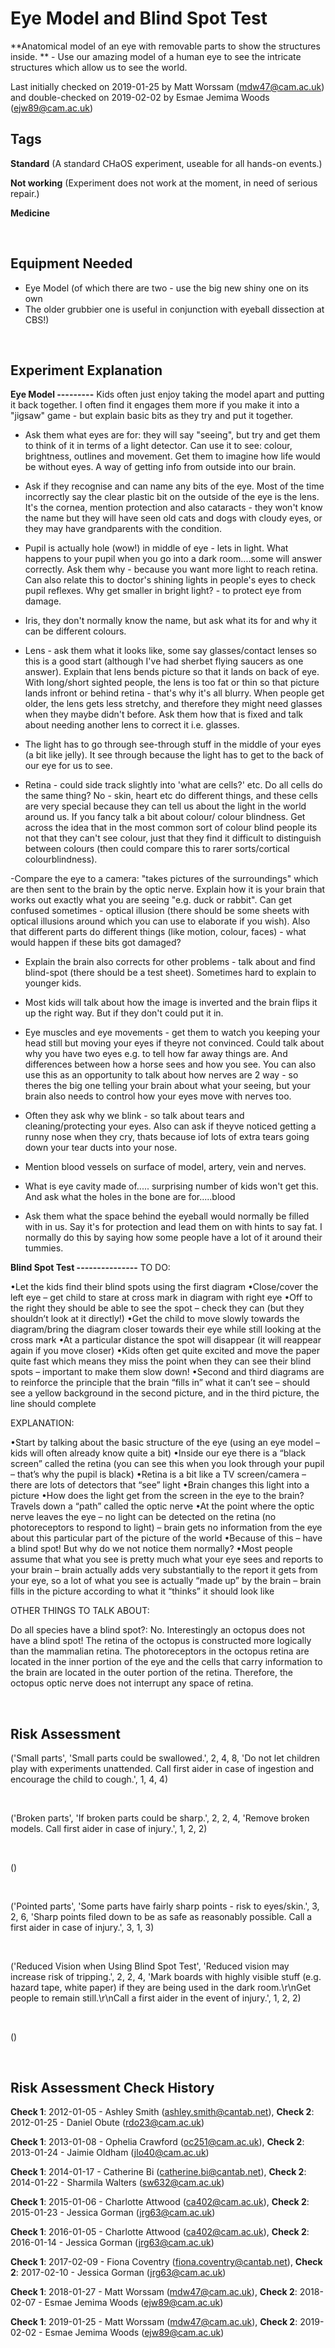# Eye Model and Blind Spot Test

**Anatomical model of an eye with removable parts to show the structures inside. ** - Use our amazing model of a human eye to see the intricate structures which allow us to see the world.

Last initially checked on 2019-01-25 by Matt Worssam (mdw47@cam.ac.uk) and double-checked on 2019-02-02 by Esmae Jemima Woods (ejw89@cam.ac.uk)

## Tags
<!--- Start Tags (DO NOT REMOVE THIS COMMENT) --->

**Standard** (A standard CHaOS experiment, useable for all hands-on events.)

**Not working** (Experiment does not work at the moment, in need of serious repair.)

**Medicine**
<!--- End Tags (DO NOT REMOVE THIS COMMENT) --->

<br/>

## Equipment Needed 
- Eye Model (of which there are two - use the big new shiny one on its own
- The older grubbier one is useful in conjunction with eyeball dissection at CBS!)

<br/>

## Experiment Explanation 

**Eye Model
---------**
Kids often just enjoy taking the model apart and putting it back together. I often find it engages them more if you make it into a "jigsaw" game - but explain basic bits as they try and put it together. 

- Ask them what eyes are for: they will say "seeing", but try and get them to think of it in terms of a light detector. Can use it to see: colour, brightness, outlines and movement. Get them to imagine how life would be without eyes. A way of getting info from outside into our brain.

- Ask if they recognise and can name any bits of the eye. Most of the time incorrectly say the clear plastic bit on the outside of the eye is the lens. It's the cornea, mention protection and also cataracts - they won't know the name but they will have seen old cats and dogs with cloudy eyes, or they may have grandparents with the condition.

- Pupil is actually hole (wow!) in middle of eye - lets in light. What happens to your pupil when you go into a dark room....some will answer correctly. Ask them why - because you want more light to reach retina. Can also relate this to doctor's shining lights in people's eyes to check pupil reflexes. Why get smaller in bright light? - to protect eye from damage. 

- Iris, they don't normally know the name, but ask what its for and why it can be different colours.

- Lens - ask them what it looks like, some say glasses/contact lenses so this is a good start (although I've had sherbet flying saucers as one answer). Explain that lens bends picture so that it lands on back of eye. With long/short sighted people, the lens is too fat or thin so that picture lands infront or behind retina - that's why it's all blurry. When people get older, the lens gets less stretchy, and therefore they might need glasses when they maybe didn't before. Ask them how that is fixed and talk about needing another lens to correct it i.e. glasses.

- The light has to go through see-through stuff in the middle of your eyes (a bit like jelly). It see through because the light has to get to the back of our eye for us to see.

- Retina - could side track slightly into 'what are cells?' etc. Do all cells do the same thing? No - skin, heart etc do different things, and these cells are very special because they can tell us about the light in the world around us. If you fancy talk a bit about colour/ colour blindness. Get across the idea that in the most common sort of colour blind people its not that they can't see colour, just that they find it difficult to distinguish between colours (then could compare this to rarer sorts/cortical colourblindness). 

-Compare the eye to a camera: "takes pictures of the surroundings" which are then sent to the brain by the optic nerve. Explain how it is your brain that works out exactly what you are seeing "e.g. duck or rabbit". Can get confused sometimes - optical illusion (there should be some sheets with optical illusions around which you can use to elaborate if you wish). Also that different parts do different things (like motion, colour, faces) - what would happen if these bits got damaged?
- Explain the brain also corrects for other problems - talk about and find blind-spot (there should be a test sheet). Sometimes hard to explain to younger kids.
- Most kids will talk about how the image is inverted and the brain flips it up the right way. But if they don't could put it in.

- Eye muscles and eye movements - get them to watch you keeping your head still but moving your eyes if theyre not convinced. Could talk about why you have two eyes e.g. to tell how far away things are. And differences between how a horse sees and how you see. You can also use this as an opportunity to talk about how nerves are 2 way - so theres the big one telling your brain about what your seeing, but your brain also needs to control how your eyes move with nerves too.

- Often they ask why we blink - so talk about tears and cleaning/protecting your eyes. Also can ask if theyve noticed getting a runny nose when they cry, thats because iof lots of extra tears going down your tear ducts into your nose.

- Mention blood vessels on surface of model, artery, vein and nerves.
- What is eye cavity made of..... surprising number of kids won't get this. And ask what the holes in the bone are for.....blood
- Ask them what the space behind the eyeball would normally be filled with in us. Say it's for protection and lead them on with hints to say fat. I normally do this by saying how some people have a lot of it around their tummies.

**Blind Spot Test
---------------**
TO DO:

•Let the kids find their blind spots using the first diagram
•Close/cover the left eye – get child to stare at cross mark in diagram with right eye
•Off to the right they should be able to see the spot – check they can (but they shouldn’t look at it directly!)
•Get the child to move slowly towards the diagram/bring the diagram closer towards their eye while still looking at the cross mark
•At a particular distance the spot will disappear (it will reappear again if you move closer)
•Kids often get quite excited and move the paper quite fast which means they miss the point when they can see their blind spots – important to make them slow down! 
•Second and third diagrams are to reinforce the principle that the brain “fills in” what it can’t see – should see a yellow background in the second picture, and in the third picture, the line should complete

EXPLANATION:

•Start by talking about the basic structure of the eye (using an eye model – kids will often already know quite a bit)
•Inside our eye there is a “black screen” called the retina (you can see this when you look through your pupil – that’s why the pupil is black)
•Retina is a bit like a TV screen/camera – there are lots of detectors that “see” light
•Brain changes this light into a picture
•How does the light get from the screen in the eye to the brain? Travels down a “path” called the optic nerve
•At the point where the optic nerve leaves the eye – no light can be detected on the retina (no photoreceptors to respond to light) – brain gets no information from the eye about this particular part of the picture of the world
•Because of this – have a blind spot! But why do we not notice them normally?
•Most people assume that what you see is pretty much what your eye sees and reports to your brain – brain actually adds very substantially to the report it gets from your eye, so a lot of what you see is actually “made up” by the brain – brain fills in the picture according to what it “thinks” it should look like

OTHER THINGS TO TALK ABOUT:

Do all species have a blind spot?:
No. Interestingly an octopus does not have a blind spot! The retina of the octopus is constructed more logically than the mammalian retina. The photoreceptors in the octopus retina are located in the inner portion of the eye and the cells that carry information to the brain are located in the outer portion of the retina. Therefore, the octopus optic nerve does not interrupt any space of retina.

<br/>

## Risk Assessment

('Small parts', 'Small parts could be swallowed.', 2, 4, 8, 'Do not let children play with experiments unattended. Call first aider in case of ingestion and encourage the child to cough.', 1, 4, 4)

<br/>

('Broken parts', 'If broken parts could be sharp.', 2, 2, 4, 'Remove broken models. Call first aider in case of injury.', 1, 2, 2)

<br/>

()

<br/>

('Pointed parts', 'Some parts have fairly sharp points - risk to eyes/skin.', 3, 2, 6, 'Sharp points filed down to be as safe as reasonably possible. Call a first aider in case of injury.', 3, 1, 3)

<br/>

('Reduced Vision when Using Blind Spot Test', 'Reduced vision may increase risk of tripping.', 2, 2, 4, 'Mark boards with highly visible stuff (e.g. hazard tape, white paper) if they are being used in the dark room.\r\nGet people to remain still.\r\nCall a first aider in the event of injury.', 1, 2, 2)

<br/>

()

<br/>

## Risk Assessment Check History 

**Check 1**: 2012-01-05 - Ashley Smith (ashley.smith@cantab.net), **Check 2**: 2012-01-25 - Daniel Obute (rdo23@cam.ac.uk)

**Check 1**: 2013-01-08 - Ophelia Crawford (oc251@cam.ac.uk), **Check 2**: 2013-01-24 - Jaimie Oldham (jlo40@cam.ac.uk)

**Check 1**: 2014-01-17 - Catherine Bi (catherine.bi@cantab.net), **Check 2**: 2014-01-22 - Sharmila Walters (sw632@cam.ac.uk)

**Check 1**: 2015-01-06 - Charlotte Attwood (ca402@cam.ac.uk), **Check 2**: 2015-01-23 - Jessica Gorman (jrg63@cam.ac.uk)

**Check 1**: 2016-01-05 - Charlotte Attwood (ca402@cam.ac.uk), **Check 2**: 2016-01-14 - Jessica Gorman (jrg63@cam.ac.uk)

**Check 1**: 2017-02-09 - Fiona Coventry (fiona.coventry@cantab.net), **Check 2**: 2017-02-10 - Jessica Gorman (jrg63@cam.ac.uk)

**Check 1**: 2018-01-27 - Matt Worssam (mdw47@cam.ac.uk), **Check 2**: 2018-02-07 - Esmae Jemima Woods (ejw89@cam.ac.uk)

**Check 1**: 2019-01-25 - Matt Worssam (mdw47@cam.ac.uk), **Check 2**: 2019-02-02 - Esmae Jemima Woods (ejw89@cam.ac.uk)